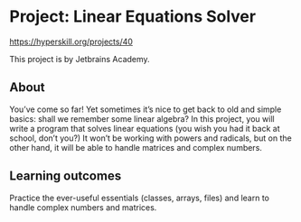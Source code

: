 # Project: Linear Equations Solver
https://hyperskill.org/projects/40

This project is by Jetbrains Academy.

## About

You’ve come so far! Yet sometimes it’s nice to get back to old and simple basics: shall we remember some linear algebra?
In this project, you will write a program that solves linear equations (you wish you had it back at school, don’t you?)
It won’t be working with powers and radicals, but on the other hand, it will be able to handle matrices and complex
numbers.

## Learning outcomes

Practice the ever-useful essentials (classes, arrays, files) and learn to handle complex numbers and matrices.
